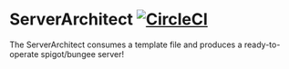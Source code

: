 # ServerArchitect [![CircleCI](https://circleci.com/gh/Exorath/ServerArchitect.svg?style=svg)](https://circleci.com/gh/Exorath/ServerArchitect)
The ServerArchitect consumes a template file and produces a ready-to-operate spigot/bungee server!
